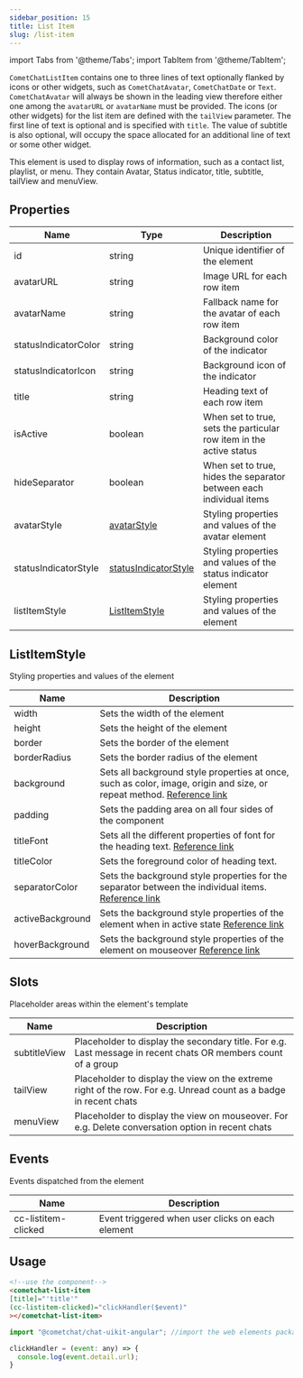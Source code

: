 ```yaml
---
sidebar_position: 15
title: List Item
slug: /list-item
---
```


import Tabs from '@theme/Tabs';
import TabItem from '@theme/TabItem';

`CometChatListItem` contains one to three lines of text optionally flanked by icons or other widgets, such as `CometChatAvatar`, `CometChatDate` or `Text`. `CometChatAvatar` will always be shown in the leading view therefore either one among the `avatarURL` or  `avatarName` must be provided. The icons (or other widgets) for the list item are defined with the `tailView` parameter. The first line of text is optional and is specified with `title`. The value of subtitle is also optional, will occupy the space allocated for an additional line of text or some other widget.

This element is used to display rows of information, such as a contact list, playlist, or menu. They contain Avatar, Status indicator, title, subtitle, tailView and menuView.

## Properties

| Name | Type | Description | 
| ---- | ---- | ---- | 
| id | string | Unique identifier of the element | 
| avatarURL | string | Image URL for each row item | 
| avatarName | string | Fallback name for the avatar of each row item | 
| statusIndicatorColor | string | Background color of the indicator | 
| statusIndicatorIcon | string | Background icon of the indicator | 
| title | string | Heading text of each row item | 
| isActive | boolean | When set to true, sets the particular row item in the active status | 
| hideSeparator | boolean | When set to true, hides the separator between each individual items | 
| avatarStyle | [avatarStyle](./avatar#avatar-style) | Styling properties and values of the avatar element | 
| statusIndicatorStyle | [statusIndicatorStyle](./status-indicator) | Styling properties and values of the status indicator element | 
| listItemStyle | [ListItemStyle](./list-item#listitemstyle) | Styling properties and values of the element | 


## ListItemStyle

Styling properties and values of the element

| Name | Description | 
| ---- | ---- | 
| width | Sets the width of the element | 
| height | Sets the height of the element | 
| border | Sets the border of the element | 
| borderRadius | Sets the border radius of the element | 
| background | Sets all background style properties at once, such as color, image, origin and size, or repeat method. [Reference link](https://developer.mozilla.org/en-US/docs/Web/CSS/background) | 
| padding | Sets the padding area on all four sides of the component | 
| titleFont | Sets all the different properties of font for the heading text. [Reference link](https://developer.mozilla.org/en-US/docs/Web/CSS/font) | 
| titleColor | Sets the foreground color of heading text. | 
| separatorColor | Sets the background style properties  for the separator between the individual items. [Reference link](https://developer.mozilla.org/en-US/docs/Web/CSS/background) | 
| activeBackground | Sets the background style properties of the element when in active state [Reference link](https://developer.mozilla.org/en-US/docs/Web/CSS/background) | 
| hoverBackground | Sets the background style properties of the element on mouseover [Reference link](https://developer.mozilla.org/en-US/docs/Web/CSS/background) | 


## Slots

Placeholder areas within the element's template

| Name | Description | 
| ---- | ---- | 
| subtitleView | Placeholder to display the secondary title. For e.g. Last message in recent chats OR members count of a group | 
| tailView | Placeholder to display the view on the extreme right of the row. For e.g. Unread count as a badge in recent chats | 
| menuView | Placeholder to display the view on mouseover. For e.g. Delete conversation option in recent chats | 


## Events

Events dispatched from the element

| Name | Description | 
| ---- | ---- | 
| cc-listitem-clicked | Event triggered when user clicks on each element | 


## Usage

<Tabs>
<TabItem value="html" label="HTML">

```HTML
<!--use the component-->
<cometchat-list-item
[title]="'title'"
(cc-listitem-clicked)="clickHandler($event)"
></cometchat-list-item>
```

</TabItem>
<TabItem value="js" label="Javascript">

```javascript
import "@cometchat/chat-uikit-angular"; //import the web elements package.

clickHandler = (event: any) => {
  console.log(event.detail.url);
}
```

</TabItem>
</Tabs>